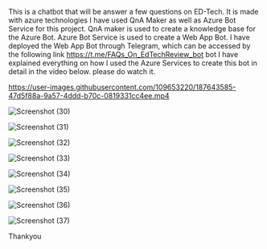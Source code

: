 This is a chatbot that will be answer a few questions on ED-Tech. It is made with azure technologies I have used QnA Maker as well as Azure Bot Service for this project. QnA maker is used to create a knowledge base for the Azure Bot. Azure Bot Service is used to create a Web App Bot. I have deployed the Web App Bot through Telegram, which can be accessed by the following link https://t.me/FAQs_On_EdTechReview_bot bot I have explained everything on how I used the Azure Services to create this bot in detail in the video below. please do watch it.


https://user-images.githubusercontent.com/109653220/187643585-47d5f88a-9a57-4ddd-b70c-0819331cc4ee.mp4


![Screenshot (30)](https://user-images.githubusercontent.com/109653220/187644049-45d950af-2a7c-40ab-bfb5-f6255f413798.png)

![Screenshot (31)](https://user-images.githubusercontent.com/109653220/187644312-82a7a1d0-ddec-425b-afee-aa2c31804f29.png)

![Screenshot (32)](https://user-images.githubusercontent.com/109653220/187644517-647860c0-8395-41e3-97bc-88c39b51e0a9.png)

![Screenshot (33)](https://user-images.githubusercontent.com/109653220/187644637-fff3192e-bc88-4454-9410-d2cd6d59cd60.png)

![Screenshot (34)](https://user-images.githubusercontent.com/109653220/187644778-62cf074a-f86a-4efe-b659-41e7d1f75004.png)

![Screenshot (35)](https://user-images.githubusercontent.com/109653220/187644890-e9d90d67-fcea-459b-8215-d600721994b6.png)

![Screenshot (36)](https://user-images.githubusercontent.com/109653220/187644988-d617cc29-c6d5-4bd0-9ffc-d6dc72060e0b.png)

![Screenshot (37)](https://user-images.githubusercontent.com/109653220/187645099-b14e02e8-a3b5-4ff0-bd81-bfbcbbd16924.png)

Thankyou
